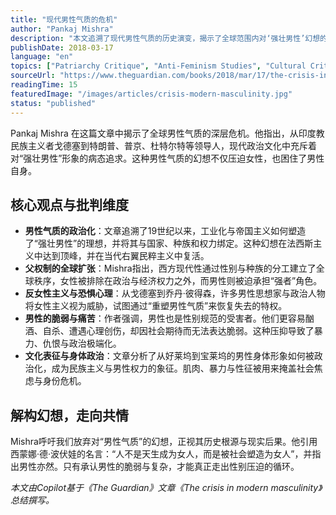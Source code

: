 ```yaml
---
title: "现代男性气质的危机"
author: "Pankaj Mishra"
description: "本文追溯了现代男性气质的历史演变，揭示了全球范围内对‘强壮男性’幻想的政治化与病态化表现，并批判了父权制如何塑造了男性与女性的压迫性角色。"
publishDate: 2018-03-17
language: "en"
topics: ["Patriarchy Critique", "Anti-Feminism Studies", "Cultural Critique", "Men's Rights Movement Critique", "Race and Gender", "Feminist Psychology", "Political Participation", "Media Representation Critique"]
sourceUrl: "https://www.theguardian.com/books/2018/mar/17/the-crisis-in-modern-masculinity?ref=refind"
readingTime: 15
featuredImage: "/images/articles/crisis-modern-masculinity.jpg"
status: "published"
---
```


Pankaj Mishra 在这篇文章中揭示了全球男性气质的深层危机。他指出，从印度教民族主义者戈德塞到特朗普、普京、杜特尔特等领导人，现代政治文化中充斥着对“强壮男性”形象的病态追求。这种男性气质的幻想不仅压迫女性，也困住了男性自身。

## 核心观点与批判维度

* **男性气质的政治化**：文章追溯了19世纪以来，工业化与帝国主义如何塑造了“强壮男性”的理想，并将其与国家、种族和权力绑定。这种幻想在法西斯主义中达到顶峰，并在当代右翼民粹主义中复活。
* **父权制的全球扩张**：Mishra指出，西方现代性通过性别与种族的分工建立了全球秩序，女性被排除在政治与经济权力之外，而男性则被迫承担“强者”角色。
* **反女性主义与恐惧心理**：从戈德塞到乔丹·彼得森，许多男性思想家与政治人物将女性主义视为威胁，试图通过“重塑男性气质”来恢复失去的特权。
* **男性的脆弱与痛苦**：作者强调，男性也是性别规范的受害者。他们更容易酗酒、自杀、遭遇心理创伤，却因社会期待而无法表达脆弱。这种压抑导致了暴力、仇恨与政治极端化。
* **文化表征与身体政治**：文章分析了从好莱坞到宝莱坞的男性身体形象如何被政治化，成为民族主义与男性权力的象征。肌肉、暴力与性征被用来掩盖社会焦虑与身份危机。

## 解构幻想，走向共情

Mishra呼吁我们放弃对“男性气质”的幻想，正视其历史根源与现实后果。他引用西蒙娜·德·波伏娃的名言：“人不是天生成为女人，而是被社会塑造为女人”，并指出男性亦然。只有承认男性的脆弱与复杂，才能真正走出性别压迫的循环。

*本文由Copilot基于《The Guardian》文章《The crisis in modern masculinity》总结撰写。*

